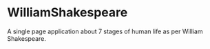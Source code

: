 # WilliamShakespeare
A single page application about 7 stages of human life as per William Shakespeare.
